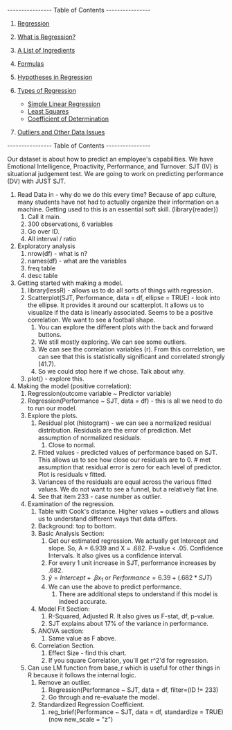 ---------------- Table of Contents ---------------- 

1. [Regression](#regr)
2. [What is Regression?](#whatis)
3. [A List of Ingredients](#ingred) 
4. [Formulas](#formulas)
5. [Hypotheses in Regression](#hype)
   
5. [Types of Regression](#types)
	* [Simple Linear Regression](#slr)
	* [Least Squares](#least)
	* [Coefficient of Determination](#coef)
6.  [Outliers and Other Data Issues](#outliers)

---------------- Table of Contents ---------------- 

Our dataset is about how to predict an employee's capabilities. We have Emotional Intelligence, Proactivity, Performance, and Turnover. SJT (IV) is situational judgement test. We are going to work on predicting performance (DV) with JUST SJT. 

1. Read Data in - why do we do this every time? Because of app culture, many students have not had to actually organize their information on a machine. Getting used to this is an essential soft skill. (library{reader})
	1. Call it main.
	2. 300 observations, 6 variables
	3. Go over ID.
	4. All interval / ratio
2. Exploratory analysis
	1. nrow(df) - what is n?
	2. names(df) - what are the variables
	3. freq table
	4. desc table
3. Getting started with making a model.
	1. library(lessR) - allows us to do all sorts of things with regression. 
	2. Scatterplot(SJT, Performance, data = df, ellipse = TRUE) - look into the ellipse. It provides it around our scatterplot. It allows us to visualize if the data is linearly associated. Seems to be a positive correlation. We want to see a football shape. 
		1. You can explore the different plots with the back and forward buttons. 
		2. We still mostly exploring. We can see some outliers. 
		3. We can see the correlation variables (r). From this correlation, we can see that this is statistically significant and correlated strongly (41.7).
		4. So we could stop here if we chose. Talk about why. 
	3. plot() - explore this.
4. Making the model (positive correlation): 
	1. Regression(outcome variable ~ Predictor variable)
	2. Regression(Performance ~ SJT, data = df) - this is all we need to do to run our model.
	3. Explore the plots.
		1. Residual plot (histogram) - we can see a normalized residual distribution. Residuals are the error of prediction.  Met assumption of normalized residuals.
			1. Close to normal.
		2. Fitted values - predicted values of performance based on SJT. This allows us to see how close our residuals are to 0. # met assumption that residual error is zero for each level of predictor. Plot is residuals v fitted. 
		3. Variances of the residuals are equal across the various fitted values. We do not want to see a funnel, but a relatively flat line. 
		4. See that item 233 - case number as outlier. 
	4. Examination of the regression.
		1. Table with Cook's distance. Higher values = outliers and allows us to understand different ways that data differs. 
		2. Background: top to bottom. 
		3. Basic Analysis Section: 
			1. Get our estimated regression. We actually get Intercept and slope. So, A = 6.939 and X = .682. P-value < .05. Confidence Intervals. It also gives us a confidence interval. 
			2. For every 1 unit increase in SJT, performance increases by .682. 
			3. $\hat{y} = Intercept + .\beta{x_1}$ or $Performance = 6.39 + (.682*SJT)$ 
			4. We can use the above to predict performance. 
				1. There are additional steps to understand if this model is indeed accurate. 
		4. Model Fit Section: 
			1. R-Squared, Adjusted R. It also gives us F-stat, df, p-value. 
			2. SJT explains about 17% of the variance in performance. 
		5. ANOVA section: 
			1. Same value as F above. 
		6. Correlation Section. 
			1. Effect Size - find this chart. 
			2. If you square Correlation, you'll get r^2'd for regression. 
	5. Can use LM function from base_r which is useful for other things in R because it follows the internal logic. 
		1. Remove an outlier. 
			1. Regression(Performance ~ SJT, data = df, filter=(ID != 233)
			2. Go through and re-evaluate the model. 
		2. Standardized Regression Coefficient. 
			1. reg_brief(Performance ~ SJT, data = df, standardize = TRUE) (now new_scale = "z")